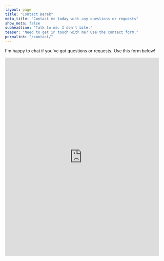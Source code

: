 ```yaml
---
layout: page
title: "Contact Derek"
meta_title: "Contact me today with any questions or requests"
show_meta: false
subheadline: "Talk to me. I don't bite."
teaser: "Need to get in touch with me? Use the contact form."
permalink: "/contact/"
---
```

I'm happy to chat if you've got questions or requests. Use this form below!

<div class="panel">
<iframe width="100%" height="650" frameborder="0" scrolling="no" src="https://phlowmedia.wufoo.com/embed/z7x3k1/"></iframe>
</div>



 [1]: http://www.wufoo.com/
